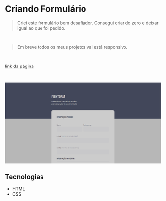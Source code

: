 # Criando Formulário

> Criei este formulário bem desafiador. Consegui criar do zero e deixar igual ao que foi pedido.
<br/>

> Em breve todos os meus projetos vai está responsivo.

<br/>

[link da página](https://romeusorionaet.github.io/CriandoFormulario/)

<br/>

![preview](./preview/preview.png)

## Tecnologias

- HTML
- CSS